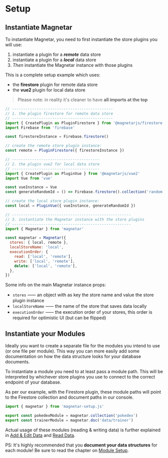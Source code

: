 # Setup

## Instantiate Magnetar

To instantiate Magnetar, you need to first instantiate the store plugins you will use:

1. instantiate a plugin for a _**remote**_ data store
2. instantiate a plugin for a _**local**_ data store
3. _Then_ instantiate the Magnetar instance with those plugins

This is a complete setup example which uses:

- the **firestore** plugin for remote data store
- the **vue2** plugin for local data store

> Please note: in reality it's cleaner to have **all imports at the top**

```javascript
// ---------------------------------------------
// 1. the plugin firestore for remote data store
// ---------------------------------------------
import { CreatePlugin as PluginFirestore } from '@magnetarjs/firestore'
import Firebase from 'firebase'

const firestoreInstance = Firebase.firestore()

// create the remote store plugin instance:
const remote = PluginFirestore({ firestoreInstance })

// ---------------------------------------
// 2. the plugin vue2 for local data store
// ---------------------------------------
import { CreatePlugin as PluginVue } from '@magnetarjs/vue2'
import Vue from 'vue'

const vueInstance = Vue
const generateRandomId = () => Firebase.firestore().collection('random').doc().id

// create the local store plugin instance:
const local = PluginVue({ vueInstance, generateRandomId })

// -----------------------------------------------------
// 3. instantiate the Magnetar instance with the store plugins
// -----------------------------------------------------
import { Magnetar } from 'magnetar'

const magnetar = Magnetar({
  stores: { local, remote },
  localStoreName: 'local',
  executionOrder: {
    read: ['local', 'remote'],
    write: ['local', 'remote'],
    delete: ['local', 'remote'],
  },
})
```

Some info on the main Magnetar instance props:

- `stores` ⸺ an object with as key the store name and value the store plugin instance
- `localStoreName` ⸺ the name of the store that saves data locally
- `executionOrder` ⸺ the execution order of your stores, this order is required for optimistic UI (but can be flipped)

## Instantiate your Modules

Ideally you want to create a separate file for the modules you intend to use (or one file per module). This way you can more easily add some documentation on how the data structure looks for your database documents.

To instantiate a module you need to at least pass a module path. This will be interpreted by whichever store plugins you use to connect to the correct endpoint of your database.

As per our example, with the Firestore plugin, these module paths will point to the Firestore collection and document paths in our console.

```javascript
import { magnetar } from 'magnetar-setup.js'

export const pokedexModule = magnetar.collection('pokedex')
export const trainerModule = magnetar.doc('data/trainer')
```

Actual usage of these modules (reading & writing data) is further explained in [Add & Edit Data](#) and [Read Data](#).

PS: It's highly recommended that you **document your data structures** for each module! Be sure to read the chapter on [Module Setup](#).
